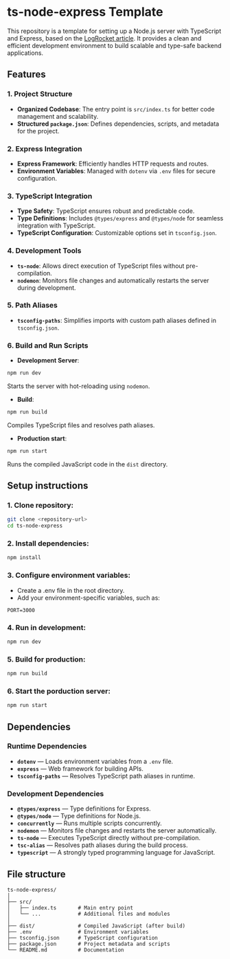 # ts-node-express Template

This repository is a template for setting up a Node.js server with TypeScript and Express, based on the [LogRocket article](https://blog.logrocket.com/how-to-set-up-node-typescript-express/). It provides a clean and efficient development environment to build scalable and type-safe backend applications.

## Features

### 1. **Project Structure**
- **Organized Codebase**: The entry point is `src/index.ts` for better code management and scalability.
- **Structured `package.json`**: Defines dependencies, scripts, and metadata for the project.

### 2. **Express Integration**
- **Express Framework**: Efficiently handles HTTP requests and routes.
- **Environment Variables**: Managed with `dotenv` via `.env` files for secure configuration.

### 3. **TypeScript Integration**
- **Type Safety**: TypeScript ensures robust and predictable code.
- **Type Definitions**: Includes `@types/express` and `@types/node` for seamless integration with TypeScript.
- **TypeScript Configuration**: Customizable options set in `tsconfig.json`.

### 4. **Development Tools**
- **`ts-node`**: Allows direct execution of TypeScript files without pre-compilation.
- **`nodemon`**: Monitors file changes and automatically restarts the server during development.

### 5. **Path Aliases**
- **`tsconfig-paths`**: Simplifies imports with custom path aliases defined in `tsconfig.json`.

### 6. **Build and Run Scripts**
- **Development Server**:
```bash
npm run dev
```
Starts the server with hot-reloading using `nodemon`.

- **Build**:
```bash
npm run build
```
Compiles TypeScript files and resolves path aliases.

- **Production start**:
```bash
npm run start
```
Runs the compiled JavaScript code in the `dist` directory.

## Setup instructions

### 1. **Clone repository**:
```bash
git clone <repository-url>
cd ts-node-express
```

### 2. **Install dependencies**:
```bash
npm install
```

### 3. **Configure environment variables**:
- Create a .env file in the root directory.
- Add your environment-specific variables, such as:
```
PORT=3000 
```

### 4. **Run in development**:
```bash
npm run dev
```

### 5. **Build for production**:
```bash
npm run build
```

### 6. **Start the porduction server**:
```bash
npm run start
```

## Dependencies

### Runtime Dependencies
- **`dotenv`** — Loads environment variables from a `.env` file.
- **`express`** — Web framework for building APIs.
- **`tsconfig-paths`** — Resolves TypeScript path aliases in runtime.

### Development Dependencies
- **`@types/express`** — Type definitions for Express.
- **`@types/node`** — Type definitions for Node.js.
- **`concurrently`** — Runs multiple scripts concurrently.
- **`nodemon`** — Monitors file changes and restarts the server automatically.
- **`ts-node`** — Executes TypeScript directly without pre-compilation.
- **`tsc-alias`** — Resolves path aliases during the build process.
- **`typescript`** — A strongly typed programming language for JavaScript.


## File structure
```
ts-node-express/
│
├── src/
│   ├── index.ts       # Main entry point
│   └── ...            # Additional files and modules
│
├── dist/              # Compiled JavaScript (after build)
├── .env               # Environment variables
├── tsconfig.json      # TypeScript configuration
├── package.json       # Project metadata and scripts
└── README.md          # Documentation
```
